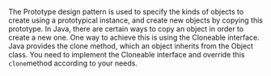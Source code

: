 The Prototype design pattern is used to specify the kinds of objects to create using a prototypical instance, and create
new objects
by copying this prototype.
In Java, there are certain ways to copy an object in order to create a new one. One way to achieve this is using the
Cloneable
interface. Java provides the clone method, which an object inherits from the Object class. You need to implement the
Cloneable interface and override this `clone`method according to your needs.